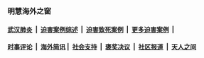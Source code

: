 
### 明慧海外之窗

####  [武汉肺炎](indexes/365.md?t=01261500) &nbsp;|&nbsp;  [迫害案例综述](indexes/328.md?t=01261500) &nbsp;|&nbsp; [迫害致死案例](indexes/277.md?t=01261500)  &nbsp;|&nbsp; [更多迫害案例](indexes/81.md?t=01261500)  &nbsp;|&nbsp; 
####  [时事评论](indexes/251.md?t=01261500) &nbsp;|&nbsp; [海外简讯](indexes/245.md?t=01261500)&nbsp;|&nbsp;  [社会支持](indexes/140.md?t=01261500) &nbsp;|&nbsp; [褒奖决议](indexes/282.md?t=01261500) &nbsp;|&nbsp; [社区报道](indexes/91.md?t=01261500)  &nbsp;|&nbsp; [天人之间](indexes/78.md?t=01261500) 

